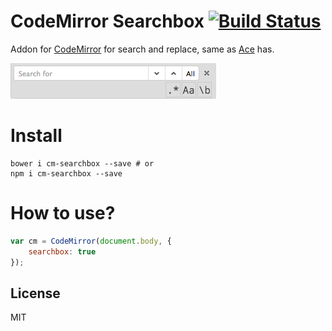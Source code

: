 # CodeMirror Searchbox [![Build Status][BuildStatusIMGURL]][BuildStatusURL]

[BuildStatusURL]:           https://travis-ci.org/coderaiser/cloudcmd  "Build Status"
[BuildStatusIMGURL]:        https://img.shields.io/travis/coderaiser/cloudcmd.svg?style=flat

Addon for [CodeMirror](http://codemirror.net "CodeMirror") for search and replace, same as [Ace](http://ace.c9.io/ "Ace") has.

![searchbox](https://raw.githubusercontent.com/coderaiser/cm-searchbox/master/img/searchbox.png "CodeMirror Searchbox")

# Install

```
bower i cm-searchbox --save # or
npm i cm-searchbox --save
```

# How to use?

```js
var cm = CodeMirror(document.body, {
    searchbox: true
});
```

## License

MIT
